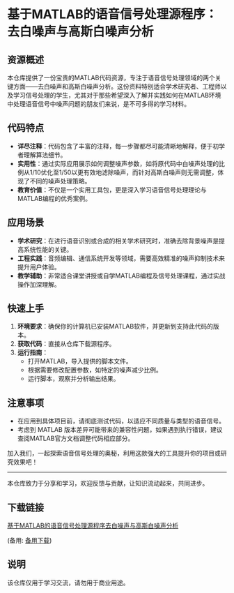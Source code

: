 # 基于MATLAB的语音信号处理源程序：去白噪声与高斯白噪声分析

## 资源概述

本仓库提供了一份宝贵的MATLAB代码资源，专注于语音信号处理领域的两个关键方面——去白噪声和高斯白噪声分析。这份资料特别适合学术研究者、工程师以及学习信号处理的学生，尤其对于那些希望深入了解并实践如何在MATLAB环境中处理语音信号中噪声问题的朋友们来说，是不可多得的学习材料。

## 代码特点

- **详尽注释**：代码包含了丰富的注释，每一步骤都尽可能清晰地解释，便于初学者理解算法细节。
- **实用性**：通过实际应用展示如何调整噪声参数，如将原代码中白噪声处理的比例从1/10优化至1/50以更有效地滤除噪声，而针对高斯白噪声则无需调整，体现了不同的噪声处理策略。
- **教育价值**：不仅是一个实用工具包，更是深入学习语音信号处理理论与MATLAB编程的优秀案例。

## 应用场景

- **学术研究**：在进行语音识别或合成的相关学术研究时，准确去除背景噪声是提高系统性能的关键。
- **工程实践**：音频编辑、通信系统开发等领域，需要高效精准的噪声抑制技术来提升用户体验。
- **教学辅助**：非常适合课堂讲授或自学MATLAB编程及信号处理课程，通过实战操作加深理解。

## 快速上手

1. **环境要求**：确保你的计算机已安装MATLAB软件，并更新到支持此代码的版本。
2. **获取代码**：直接从仓库下载源程序。
3. **运行指南**：
   - 打开MATLAB，导入提供的脚本文件。
   - 根据需要修改配置参数，如特定的噪声减少比例。
   - 运行脚本，观察并分析输出结果。

## 注意事项

- 在应用到具体项目前，请彻底测试代码，以适应不同质量与类型的语音信号。
- 考虑到 MATLAB 版本差异可能带来的兼容性问题，如果遇到执行错误，建议查阅MATLAB官方文档调整代码相应部分。

加入我们，一起探索语音信号处理的奥秘，利用这款强大的工具提升你的项目或研究效果吧！

---

本仓库致力于分享和学习，欢迎反馈与贡献，让知识流动起来，共同进步。

## 下载链接
[基于MATLAB的语音信号处理源程序去白噪声与高斯白噪声分析](https://pan.quark.cn/s/81528eaff13b) 

(备用: [备用下载](https://pan.baidu.com/s/1Uzvls4teXjrfr6zHqx9puw?pwd=1234))

## 说明

该仓库仅用于学习交流，请勿用于商业用途。
